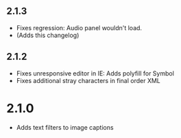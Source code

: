 ## 2.1.3
* Fixes regression: Audio panel wouldn't load.
* (Adds this changelog)

## 2.1.2
* Fixes unresponsive editor in IE: Adds polyfill for Symbol
* Fixes additional stray characters in final order XML

# 2.1.0
* Adds text filters to image captions